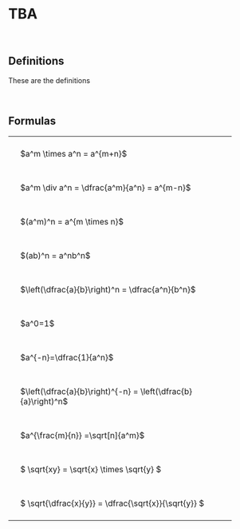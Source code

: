 ---
---

# TBA

<br>

## Definitions

These are the definitions

<br>

## Formulas

<style type="text/css">
#T_64d80 th.col_heading {
  text-align: left;
  font-size: 1em;
}
#T_64d80 td {
  text-align: left;
  font-size: 1em;
  padding: 1.5em;
}
#T_64d80_row0_col0, #T_64d80_row1_col0, #T_64d80_row2_col0, #T_64d80_row3_col0, #T_64d80_row4_col0, #T_64d80_row5_col0, #T_64d80_row6_col0, #T_64d80_row7_col0, #T_64d80_row8_col0, #T_64d80_row9_col0, #T_64d80_row10_col0 {
  width: 400px;
  white-space: pre-wrap;
}
</style>
<table id="T_64d80">
  <thead>
  </thead>
  <tbody>
    <tr>
      <td id="T_64d80_row0_col0" class="data row0 col0" >$a^m \times a^n = a^{m+n}$</td>
    </tr>
    <tr>
      <td id="T_64d80_row1_col0" class="data row1 col0" >$a^m \div a^n = \dfrac{a^m}{a^n} = a^{m-n}$</td>
    </tr>
    <tr>
      <td id="T_64d80_row2_col0" class="data row2 col0" >$(a^m)^n = a^{m \times n}$</td>
    </tr>
    <tr>
      <td id="T_64d80_row3_col0" class="data row3 col0" >$(ab)^n = a^nb^n$</td>
    </tr>
    <tr>
      <td id="T_64d80_row4_col0" class="data row4 col0" >$\left(\dfrac{a}{b}\right)^n = \dfrac{a^n}{b^n}$</td>
    </tr>
    <tr>
      <td id="T_64d80_row5_col0" class="data row5 col0" >$a^0=1$</td>
    </tr>
    <tr>
      <td id="T_64d80_row6_col0" class="data row6 col0" >$a^{-n}=\dfrac{1}{a^n}$</td>
    </tr>
    <tr>
      <td id="T_64d80_row7_col0" class="data row7 col0" >$\left(\dfrac{a}{b}\right)^{-n} = \left(\dfrac{b}{a}\right)^n$</td>
    </tr>
    <tr>
      <td id="T_64d80_row8_col0" class="data row8 col0" >$a^{\frac{m}{n}} =\sqrt[n]{a^m}$</td>
    </tr>
    <tr>
      <td id="T_64d80_row9_col0" class="data row9 col0" >$ \sqrt{xy} = \sqrt{x} \times \sqrt{y} $</td>
    </tr>
    <tr>
      <td id="T_64d80_row10_col0" class="data row10 col0" >$ \sqrt{\dfrac{x}{y}} = \dfrac{\sqrt{x}}{\sqrt{y}} $</td>
    </tr>
  </tbody>
</table>
